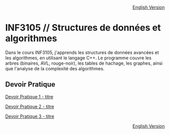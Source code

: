 <p align="right">
  <a href="./README_en.md">English Version</a>
</p>

# INF3105 // Structures de données et algorithmes

Dans le cours INF3105, j'apprends les structures de données avancées et les algorithmes, en utilisant le langage C++. Le programme couvre les arbres (binaires, AVL, rouge-noir), les tables de hachage, les graphes, ainsi que l'analyse de la complexité des algorithmes. 

## Devoir Pratique
[Devoir Pratique 1 - titre](URL "titre facultatif")

[Devoir Pratique 2 - titre](URL "titre facultatif")

[Devoir Pratique 3 - titre](URL "titre facultatif")

<p align="right">
  <a href="./README_en.md">English Version</a>
</p>